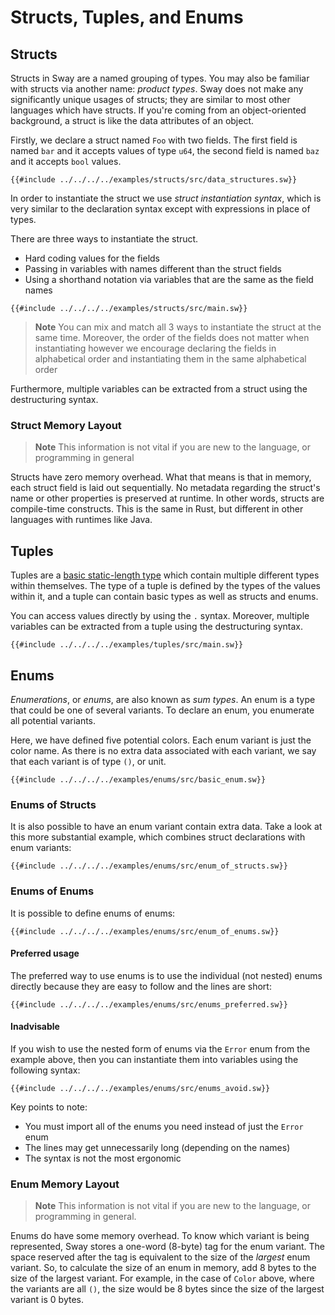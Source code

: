 # Structs, Tuples, and Enums

## Structs

<!-- This section should explain structs in Sway -->
<!-- structs:example:start -->
Structs in Sway are a named grouping of types. You may also be familiar with structs via another name: _product types_. Sway does not make any significantly unique usages of structs; they are similar to most other languages which have structs. If you're coming from an object-oriented background, a struct is like the data attributes of an object.
<!-- structs:example:end -->

Firstly, we declare a struct named `Foo` with two fields. The first field is named `bar` and it accepts values of type `u64`, the second field is named `baz` and it accepts `bool` values.

```sway
{{#include ../../../../examples/structs/src/data_structures.sw}}
```

<!-- This section should explain how to instantiate a struct in Sway -->
<!-- new_struct:example:start -->
In order to instantiate the struct we use _struct instantiation syntax_, which is very similar to the declaration syntax except with expressions in place of types.

There are three ways to instantiate the struct.

- Hard coding values for the fields
- Passing in variables with names different than the struct fields
- Using a shorthand notation via variables that are the same as the field names
<!-- new_struct:example:end -->

```sway
{{#include ../../../../examples/structs/src/main.sw}}
```

> **Note**
> You can mix and match all 3 ways to instantiate the struct at the same time.
> Moreover, the order of the fields does not matter when instantiating however we encourage declaring the fields in alphabetical order and instantiating them in the same alphabetical order

Furthermore, multiple variables can be extracted from a struct using the destructuring syntax.

### Struct Memory Layout

> **Note**
> This information is not vital if you are new to the language, or programming in general

Structs have zero memory overhead. What that means is that in memory, each struct field is laid out sequentially. No metadata regarding the struct's name or other properties is preserved at runtime. In other words, structs are compile-time constructs. This is the same in Rust, but different in other languages with runtimes like Java.

## Tuples

<!-- This section should explain what tuples are and how to access tuple values -->
<!-- tuples:example:start -->
Tuples are a [basic static-length type](./built_in_types.md#tuple-types) which contain multiple different types within themselves. The type of a tuple is defined by the types of the values within it, and a tuple can contain basic types as well as structs and enums.

You can access values directly by using the `.` syntax. Moreover, multiple variables can be extracted from a tuple using the destructuring syntax.
<!-- tuples:example:end -->

```sway
{{#include ../../../../examples/tuples/src/main.sw}}
```

## Enums

<!-- This section should explain what enums are -->
<!-- enums:example:start -->
_Enumerations_, or _enums_, are also known as _sum types_. An enum is a type that could be one of several variants. To declare an enum, you enumerate all potential variants.
<!-- enums:example:end -->

Here, we have defined five potential colors. Each enum variant is just the color name. As there is no extra data associated with each variant, we say that each variant is of type `()`, or unit.

```sway
{{#include ../../../../examples/enums/src/basic_enum.sw}}
```

### Enums of Structs

It is also possible to have an enum variant contain extra data. Take a look at this more substantial example, which combines struct declarations with enum variants:

```sway
{{#include ../../../../examples/enums/src/enum_of_structs.sw}}
```

### Enums of Enums

It is possible to define enums of enums:

```sway
{{#include ../../../../examples/enums/src/enum_of_enums.sw}}
```

#### Preferred usage

The preferred way to use enums is to use the individual (not nested) enums directly because they are easy to follow and the lines are short:

```sway
{{#include ../../../../examples/enums/src/enums_preferred.sw}}
```

#### Inadvisable

If you wish to use the nested form of enums via the `Error` enum from the example above, then you can instantiate them into variables using the following syntax:

```sway
{{#include ../../../../examples/enums/src/enums_avoid.sw}}
```

Key points to note:

- You must import all of the enums you need instead of just the `Error` enum
- The lines may get unnecessarily long (depending on the names)
- The syntax is not the most ergonomic

### Enum Memory Layout

> **Note**
> This information is not vital if you are new to the language, or programming in general.

Enums do have some memory overhead. To know which variant is being represented, Sway stores a one-word (8-byte) tag for the enum variant. The space reserved after the tag is equivalent to the size of the _largest_ enum variant. So, to calculate the size of an enum in memory, add 8 bytes to the size of the largest variant. For example, in the case of `Color` above, where the variants are all `()`, the size would be 8 bytes since the size of the largest variant is 0 bytes.
